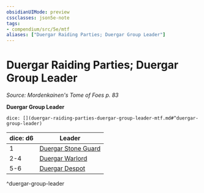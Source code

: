 ```yaml
---
obsidianUIMode: preview
cssclasses: json5e-note
tags:
- compendium/src/5e/mtf
aliases: ["Duergar Raiding Parties; Duergar Group Leader"]
---
```

# Duergar Raiding Parties; Duergar Group Leader
*Source: Mordenkainen's Tome of Foes p. 83* 

**Duergar Group Leader**

`dice: [](duergar-raiding-parties-duergar-group-leader-mtf.md#^duergar-group-leader)`

| dice: d6 | Leader |
|----------|--------|
| 1 | [Duergar Stone Guard](/3-Mechanics/CLI/bestiary/humanoid/duergar-stone-guard-mpmm.md) |
| 2-4 | [Duergar Warlord](/3-Mechanics/CLI/bestiary/humanoid/duergar-warlord-mpmm.md) |
| 5-6 | [Duergar Despot](/3-Mechanics/CLI/bestiary/humanoid/duergar-despot-mpmm.md) |
^duergar-group-leader